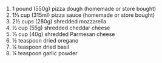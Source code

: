 1. 1 pound (550g) pizza dough (homemade or store bought)
2. 1⅓ cup (315ml) pizza sauce (homemade or store bought)
3. 2½ cups (280g) shredded mozzarella
4. ½ cup (55g) shredded cheddar cheese
5. ⅓ cup (40g) shredded Parmesan cheese
6. ½ teaspoon dried oregano
7. ¼ teaspoon dried basil
8. ¼ teaspoon garlic powder
